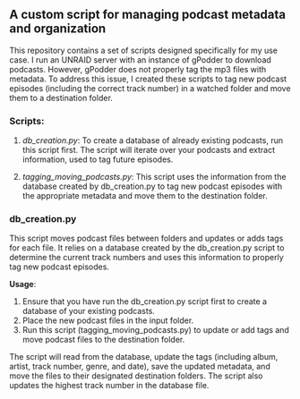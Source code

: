 ## A custom script for managing podcast metadata and organization

This repository contains a set of scripts designed specifically for my use case. I run an UNRAID server with an instance of gPodder to download podcasts. However, gPodder does not properly tag the mp3 files with metadata. To address this issue, I created these scripts to tag new podcast episodes (including the correct track number) in a watched folder and move them to a destination folder.

### Scripts:
1. *db_creation.py*: To create a database of already existing podcasts, run this script first. The script will iterate over your podcasts and extract information, used to tag future episodes.

2. *tagging_moving_podcasts.py*: This script uses the information from the database created by db_creation.py to tag new podcast episodes with the appropriate metadata and move them to the destination folder.

### db_creation.py
This script moves podcast files between folders and updates or adds tags for each file. It relies on a database created by the db_creation.py script to determine the current track numbers and uses this information to properly tag new podcast episodes.

**Usage**:
1. Ensure that you have run the db_creation.py script first to create a database of your existing podcasts.
2. Place the new podcast files in the input folder.
3. Run this script (tagging_moving_podcasts.py) to update or add tags and move podcast files to the destination folder.

The script will read from the database, update the tags (including album, artist, track number, genre, and date), save the updated metadata, and move the files to their designated destination folders. The script also updates the highest track number in the database file.

